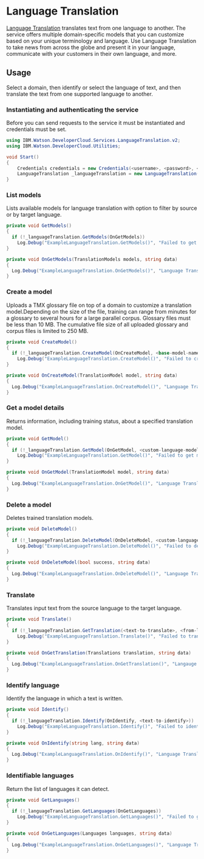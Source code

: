 # Language Translation

[Language Translation][language_Translation] translates text from one language to another. The service offers multiple domain-specific models that you can customize based on your unique terminology and language. Use Language Translation to take news from across the globe and present it in your language, communicate with your customers in their own language, and more.

## Usage
Select a domain, then identify or select the language of text, and then translate the text from one supported language to another.

### Instantiating and authenticating the service
Before you can send requests to the service it must be instantiated and credentials must be set.
```cs
using IBM.Watson.DeveloperCloud.Services.LanguageTranslation.v2;
using IBM.Watson.DeveloperCloud.Utilities;

void Start()
{
    Credentials credentials = new Credentials(<username>, <password>, <url>);
    LanguageTranslation _languageTranslation = new LanguageTranslation(credentials);
}
```





### List models
Lists available models for language translation with option to filter by source or by target language.
```cs
private void GetModels()
{
  if (!_languageTranslation.GetModels(OnGetModels))
    Log.Debug("ExampleLanguageTranslation.GetModels()", "Failed to get models.");
}

private void OnGetModels(TranslationModels models, string data)
{
  Log.Debug("ExampleLanguageTranslation.OnGetModels()", "Language Translation - Get models response: {0}", data);
}
```





### Create a model
Uploads a TMX glossary file on top of a domain to customize a translation model.Depending on the size of the file, training can range from minutes for a glossary to several hours for a large parallel corpus. Glossary files must be less than 10 MB. The cumulative file size of all uploaded glossary and corpus files is limited to 250 MB.
```cs
private void CreateModel()
{
  if (!_languageTranslation.CreateModel(OnCreateModel, <base-model-name>, <custom-model-name>, <glossary-filepath>))
    Log.Debug("ExampleLanguageTranslation.CreateModel()", "Failed to create model.");
}

private void OnCreateModel(TranslationModel model, string data)
{
  Log.Debug("ExampleLanguageTranslation.OnCreateModel()", "Language Translation - Create model response: {0}", data);
}
```





### Get a model details
Returns information, including training status, about a specified translation model.
```cs
private void GetModel()
{
  if (!_languageTranslation.GetModel(OnGetModel, <custom-language-model-id>))
    Log.Debug("ExampleLanguageTranslation.GetModel()", "Failed to get model.");
}

private void OnGetModel(TranslationModel model, string data)
{
  Log.Debug("ExampleLanguageTranslation.OnGetModel()", "Language Translation - Get model response: {0}", data);
}
```





### Delete a model
Deletes trained translation models.
```cs
private void DeleteModel()
{
  if (!_languageTranslation.DeleteModel(OnDeleteModel, <custom-language-model-id>))
    Log.Debug("ExampleLanguageTranslation.DeleteModel()", "Failed to delete model.");
}

private void OnDeleteModel(bool success, string data)
{
  Log.Debug("ExampleLanguageTranslation.OnDeleteModel()", "Language Translation - Delete model response: success: {0}", success);
}
```





### Translate
Translates input text from the source language to the target language.
```cs
private void Translate()
{
  if (!_languageTranslation.GetTranslation(<text-to-translate>, <from-language>, <to-language>, OnGetTranslation))
    Log.Debug("ExampleLanguageTranslation.Translate()", "Failed to translate.");
}

private void OnGetTranslation(Translations translation, string data)
{
  Log.Debug("ExampleLanguageTranslation.OnGetTranslation()", "Langauge Translation - Translate Response: {0}", data);
}
```




### Identify language
Identify the language in which a text is written.
```cs
private void Identify()
{
  if (!_languageTranslation.Identify(OnIdentify, <text-to-identify>))
    Log.Debug("ExampleLanguageTranslation.Identify()", "Failed to identify language.");
}

private void OnIdentify(string lang, string data)
{
  Log.Debug("ExampleLanguageTranslation.OnIdentify()", "Language Translation - Identify response: {0}", data);
}
```





### Identifiable languages
Return the list of languages it can detect.
```cs
private void GetLanguages()
{
  if (!_languageTranslation.GetLanguages(OnGetLanguages))
    Log.Debug("ExampleLanguageTranslation.GetLanguages()", "Failed to get languages.");
}

private void OnGetLanguages(Languages languages, string data)
{
  Log.Debug("ExampleLanguageTranslation.OnGetLanguages()", "Language Translation - Get languages response: {0}", data);
}
```





[language_Translation]: https://www.ibm.com/watson/services/language-translator/
